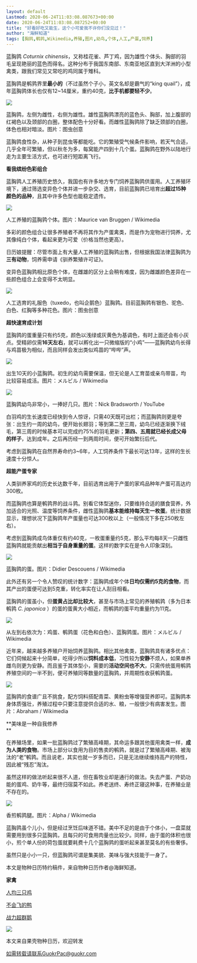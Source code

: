 ```yaml
---
layout: default
Lastmod: 2020-06-24T11:03:08.087673+00:00
date: 2020-06-24T11:03:08.087252+00:00
title: "好看好吃又能生，这个小可爱我不许你们没见过！"
author: "海鲜知道"
tags: [胸鹑,鹌鹑,Wikimedia,养殖,图片,幼鸟,个体,人工,产蛋,饲养]
---
```


  

蓝胸鹑 _Coturnix chinensis_，又称桂花雀、芦丁鸡，因为雄性个体头、胸部的羽毛呈现艳丽的蓝色而得名。这种分布于我国东南部、东南亚地区直到大洋洲的小型禽类，跟我们常见又常吃的鸡同属于雉科。

蓝胸鹑是鹌鹑界里**最小的**（不过虽然个子小，英文名却是霸气的“king quail”），成年蓝胸鹑体长也仅有12~14厘米，重约40克，**比手机都要轻不少**。

![](https://images.weserv.nl/?url=https%3A//mmbiz.qpic.cn/mmbiz_jpg/XsIwRJdqcdvCwmJ36qPUlfaLiaZTb3FceOkYUaFWXqYkWgy7P1bbIYHdaQpATibOoeuBvZGcX09wgA1QZhUfgqiag/640%3Fwx_fmt%3Djpeg)

蓝胸鹑，左侧为雌性，右侧为雄性。雄性蓝胸鹑漂亮的蓝色头、胸部，加上腹部的红褐色以及颈部的白圈，整体配色十分好看。而雌性蓝胸鹑除了缺乏颈部的白圈，体色也相对暗淡。图片：图虫创意

蓝胸鹑食性杂，从种子到昆虫等都能吃。它的繁殖受气候条件影响，若天气合适，几乎全年可繁殖，但以秋冬为多，每窝能产四到十几个蛋。蓝胸鹑在野外以陆地行走为主要生活方式，也可进行短距离飞行。

**看我缤纷色彩组合**

蓝胸鹑人工养殖历史悠久，我国也有许多地方专门饲养蓝胸鹑供蛋用。人工养殖环境下，通过筛选变异色个体并进一步杂交、选育，目前蓝胸鹑已培育出**超过15种颜色的品种**，且其中许多色型也能稳定遗传。

![](https://images.weserv.nl/?url=https%3A//mmbiz.qpic.cn/mmbiz_jpg/XsIwRJdqcdvCwmJ36qPUlfaLiaZTb3FceX000ffopl6nLiaKOpges064LLG50EWMDYKwGGIN8bZ8d2AJ5nvwOqwQ/640%3Fwx_fmt%3Djpeg)

人工养殖的蓝胸鹑个体。图片：Maurice van Bruggen / Wikimedia

多彩的颜色组合让很多养殖者不再将其作为产蛋禽类，而是作为宠物进行饲养，尤其像纯白个体，看起来更为可爱（价格当然也更高）。

日历娘提醒：尽管市面上有大量人工养殖的蓝胸鹑出售，但根据我国法律蓝胸鹑为**三有动物**，饲养需申请《驯养繁殖许可证》。

变异色蓝胸鹑相比原色个体，在雌雄的区分上会稍有难度，因为雌雄颜色差异在一些颜色组合上会变得不太明显。  

![](https://images.weserv.nl/?url=https%3A//mmbiz.qpic.cn/mmbiz_jpg/XsIwRJdqcdvCwmJ36qPUlfaLiaZTb3Fcel7l4zpHOfWzn6MBV542Mhu0dAxDGp38m2iciclibqoXafSOyV0icLuFOtA/640%3Fwx_fmt%3Djpeg)

人工选育的礼服色（tuxedo，也叫企鹅色）蓝胸鹑。目前蓝胸鹑有银色、驼色、白色、红胸等多种花色。图片：图虫创意

**超快速育成计划**

蓝胸鹑的蛋重量只有约5克，颜色以浅绿或灰黄色为基调色，有时上面还会有小灰点。受精卵仅需**16天左右**，就可以孵化出一只微缩版的“小鸡”——蓝胸鹑幼鸟长得与鸡苗极为相似，而且同样会发出类似鸡苗的“哔哔”声。

![](https://images.weserv.nl/?url=https%3A//mmbiz.qpic.cn/mmbiz_jpg/XsIwRJdqcdvCwmJ36qPUlfaLiaZTb3FcexCVUQPib7I4Y4yTuvUtA4uPfoxMexHyqIOriczwVeNjrMF2C3RUWQficg/640%3Fwx_fmt%3Djpeg)

出生10天的小蓝胸鹑。初生的幼鸟需要保温，但无论是人工育苗或亲鸟带苗，均比较容易成活。图片：メルビル / Wikimedia

![](https://images.weserv.nl/?url=https%3A//mmbiz.qpic.cn/mmbiz_jpg/XsIwRJdqcdvCwmJ36qPUlfaLiaZTb3Fce1aiaFojicIXQPpETTHqOV6x94m4lCc62sMzVWOcPPLB3NblTJYJujpicw/640%3Fwx_fmt%3Djpeg)

蓝胸鹑幼鸟非常小，一捧好几只。图片：Nick Bradsworth / YouTube

白羽鸡的生长速度已经快到令人惊讶，只需40天既可出栏；而蓝胸鹑则更是夸张：出生约一周的幼鸟，便开始长翅羽；等到第二至三周，幼鸟已经逐渐换下绒毛，第三周的时候基本可以完成约75%的羽毛更新；**第四、五周就已经长成父母的样子**，达到成年。之后再历经一到两周时间，便可开始繁衍后代。  

考虑到蓝胸鹑在自然界寿命约3~6年，人工饲养条件下最长可达13年，这样的生长速度十分惊人。

**超能产蛋专家**

人类驯养家鸡的历史长达数千年，目前选育出用于产蛋的家鸡品种年产蛋可高达约300枚。

而蓝胸鹑也算是鹌鹑界的战斗鹑。别看它体型迷你，只要维持合适的膳食营养，外加适合的光照、温度等饲养条件，雌性蓝胸鹑**基本能维持每天生一枚蛋**。统计数据显示，理想状况下蓝胸鹑年产蛋量也可达300枚以上（一般情况下多在250枚左右）。

考虑到蓝胸鹑成鸟体重仅有约40克，一枚蛋重量约5克，那么平均每8天一只雌性蓝胸鹑就能贡献出**相当于自身重量的蛋**。这样的数字实在是令人印象深刻。

![](https://images.weserv.nl/?url=https%3A//mmbiz.qpic.cn/mmbiz_jpg/XsIwRJdqcdvCwmJ36qPUlfaLiaZTb3FcezTwZOT0k8fLNJ7c4DlwibtI8anTB64yCMibiaMZzSJyRrcU9Pibibjvq96w/640%3Fwx_fmt%3Djpeg)

蓝胸鹑的蛋。图片：Didier Descouens / Wikimedia

此外还有另一个令人赞叹的统计数字：蓝胸鹑成年个体**日均仅需约5克的食物**，而其产出的蛋便可达到5克重，转化率实在让人刮目相看。  

蓝胸鹑的蛋虽小，但**蛋黄占比却比较大**，甚至与市场上常见的养殖鹌鹑（多为日本鹌鹑 _C. japonica_ ）的蛋的蛋黄大小相近，而鹌鹑的蛋平均重量约为11克。

![](https://images.weserv.nl/?url=https%3A//mmbiz.qpic.cn/mmbiz_jpg/XsIwRJdqcdvCwmJ36qPUlfaLiaZTb3FcetXSEjgbfsRaj64Vc8saSNn0qibQb5K3rNficGiaibbZyx9feyZraicRqhgw/640%3Fwx_fmt%3Djpeg)

从左到右依次为：鸡蛋、鹌鹑蛋（花色和白色）、蓝胸鹑蛋。图片：メルビル / Wikimedia

近年来，越来越多养殖户开始饲养蓝胸鹑。相比其他禽类，蓝胸鹑具有诸多优点：它们伺候起来十分简单，吃得少所以**饲料成本低**，习性较为**安静**不烦人，如果单养雌鸟则更为安静。而且鉴于其体型小，需要的**活动空间也不大**，只需传统蛋用鹌鹑养殖空间的一半不到，便可养殖同等数量的蓝胸鹑，并周期性收获鹌鹑蛋。  

![](https://images.weserv.nl/?url=https%3A//mmbiz.qpic.cn/mmbiz_jpg/XsIwRJdqcdvCwmJ36qPUlfaLiaZTb3FceFR3UiaWOH3hqLnn2qw4qcRwVQcWNZFRdNkwmXtPic4DL14HMq8vvA4cg/640%3Fwx_fmt%3Djpeg)

蓝胸鹑的食谱广且不挑食，配方饲料搭配青菜、黄粉虫等增强营养即可。蓝胸鹑本身体质强壮，养殖过程中只要注意提供合适的水、粮，一般很少有病害发生。图片：Abraham / Wikimedia

**美味是一种自我修养  
**

在养殖场里，如果一批蓝胸鹑过了繁殖高峰期，其命运多跟其他蛋用禽类一样，**成为人类的食物**。市场上部分以食用为目的售卖的鹌鹑，就是过了繁殖高峰期、被淘汰的“老”鹌鹑。而且说老，其实也就一岁多而已，只是无法继续维持高产的特性，因此被“残忍”淘汰。

虽然这样的做法听起来很不人道，但在畜牧业却是通行的做法。失去产蛋、产奶功能的蛋鸡、奶牛等，最终归宿莫不如此。养老送终、寿终正寝这种事，在养殖业是不存在的。

![](https://images.weserv.nl/?url=https%3A//mmbiz.qpic.cn/mmbiz_jpg/XsIwRJdqcdvCwmJ36qPUlfaLiaZTb3Fceiaz9eaiba8IhygFxAbJc9vIp08EA9XxxEf97dxOKP2f1OibibmBddZduOw/640%3Fwx_fmt%3Djpeg)

香煎鹌鹑腿。图片：Alpha / Wikimedia

蓝胸鹑虽个儿小，但是经过烹饪后味道不错。美中不足的是由于个体小，一盘菜就需要用到很多只蓝胸鹑，且每只的可食用肉量也比较少。同样，由于蛋的体积也很小，煎个单人份的荷包蛋就要耗费十几个蓝胸鹑的蛋听起来甚至莫名的有些奢侈。  

虽然只是小小一只，但蓝胸鹑可谓是集美貌、美味与强大技能于一身了。

本文是物种日历特约稿件，来自物种日历作者@海鲜知道。

**家禽**

[人均三只鸡](http://mp.weixin.qq.com/s?__biz=MzA5MjMzOTY4Mw==&mid=2652991006&idx=1&sn=e05d45a2f1d11738dc47bd3c965b9950&chksm=8bbb6292bccceb848971c6b4ac4bf8911f79317deb809bb39442b84fd3f2b49a6b730449d460&scene=21#wechat_redirect)

[不会飞的鸭](http://mp.weixin.qq.com/s?__biz=MzA5MjMzOTY4Mw==&mid=2653005395&idx=2&sn=d1047520e0ed347c09778993eaef95c6&chksm=8bbbaadfbccc23c913b536aa04cfc35762495a30c82aa955c5c438e0015bb331548e15456835&scene=21#wechat_redirect)

[战力超群鹅](http://mp.weixin.qq.com/s?__biz=MzA5MjMzOTY4Mw==&mid=2652981119&idx=2&sn=ccc8ace05ad1668674c750f7853ecdc2&chksm=8bbb4bf3bcccc2e5527190676d2a2c005d4e5165971a3cd81a3b2770bad7e7ea08bbdd8c42a1&scene=21#wechat_redirect)

  

![](https://images.weserv.nl/?url=https%3A//mmbiz.qpic.cn/mmbiz_jpg/XsIwRJdqcduYmJnaJgY7iacFYiaSH6jzc48dlQzh8BMaC8q6B6bAD9jVGpKo79tUkUAr6UBUAnZicuyeskHplZJuQ/640%3Fwx_fmt%3Djpeg)

本文来自果壳物种日历，欢迎转发  

如需转载请联系GuokrPac@guokr.com

